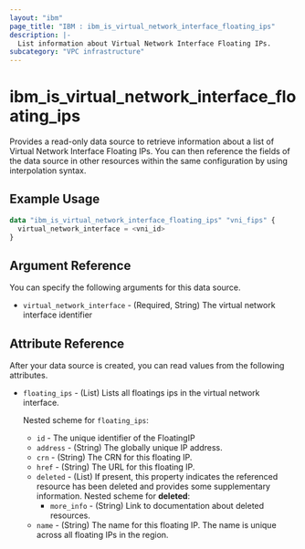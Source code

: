 ```yaml
---
layout: "ibm"
page_title: "IBM : ibm_is_virtual_network_interface_floating_ips"
description: |-
  List information about Virtual Network Interface Floating IPs.
subcategory: "VPC infrastructure"
---
```


# ibm_is_virtual_network_interface_floating_ips

Provides a read-only data source to retrieve information about a list of Virtual Network Interface Floating IPs. You can then reference the fields of the data source in other resources within the same configuration by using interpolation syntax.

## Example Usage

```terraform
data "ibm_is_virtual_network_interface_floating_ips" "vni_fips" {
  virtual_network_interface = <vni_id>
}
```

## Argument Reference

You can specify the following arguments for this data source.

- `virtual_network_interface` - (Required, String) The virtual network interface identifier

## Attribute Reference

After your data source is created, you can read values from the following attributes.
- `floating_ips` - (List)  Lists all floatings ips in the virtual network interface.

  Nested scheme for `floating_ips`:
	- `id` - The unique identifier of the FloatingIP
	- `address` - (String) The globally unique IP address.
	- `crn` - (String) The CRN for this floating IP.
	- `href` - (String) The URL for this floating IP.
	- `deleted` - (List) 	If present, this property indicates the referenced resource has been deleted and provides some supplementary information.
		Nested scheme for **deleted**:
		- `more_info` - (String) Link to documentation about deleted resources.
	- `name` - (String) The name for this floating IP. The name is unique across all floating IPs in the region.

	
